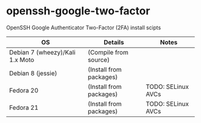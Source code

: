 # openssh-google-two-factor
OpenSSH Google Authenticator Two-Factor (2FA) install scipts

| OS            | Details     | Notes  |
| ------------- |-------------| -----|
|Debian 7 (wheezy)/Kali 1.x Moto  |(Compile from source)| |
|Debian 8 (jessie) |(Install from packages)| |
|Fedora 20 |(Install from packages)|TODO: SELinux AVCs|
|Fedora 21 |(Install from packages)|TODO: SELinux AVCs|

